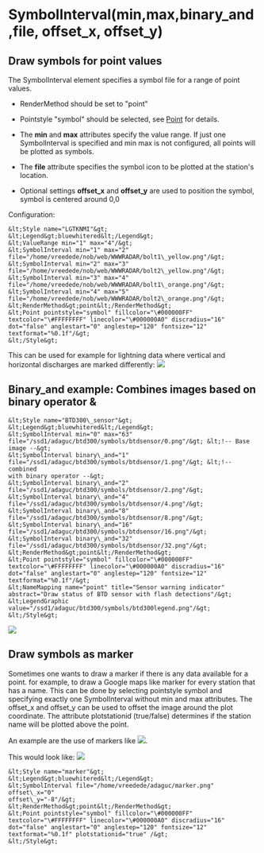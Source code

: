 SymbolInterval(min,max,binary\_and,file, offset\_x, offset\_y)
==============================================================

Draw symbols for point values
-----------------------------

The SymbolInterval element specifies a symbol file for a range of point
values.

- RenderMethod should be set to "point"

- Pointstyle "symbol" should be selected, see [Point](Point.md) for details.

- The **min** and **max** attributes specify the value range. If just
one SymbolInterval is specified and min max is not configured, all
points will be plotted as symbols.

- The **file** attribute specifies the symbol icon to be plotted at the
station's location.
- Optional settings **offset\_x** and **offset\_y** are used to position
the symbol, symbol is centered around 0,0

Configuration:
```
&lt;Style name="LGTKNMI"&gt;
&lt;Legend&gt;bluewhitered&lt;/Legend&gt;
&lt;ValueRange min="1" max="4"/&gt;
&lt;SymbolInterval min="1" max="2"
file="/home/vreedede/nob/web/WWWRADAR/bolt1\_yellow.png"/&gt;
&lt;SymbolInterval min="2" max="3"
file="/home/vreedede/nob/web/WWWRADAR/bolt2\_yellow.png"/&gt;
&lt;SymbolInterval min="3" max="4"
file="/home/vreedede/nob/web/WWWRADAR/bolt1\_orange.png"/&gt;
&lt;SymbolInterval min="4" max="5"
file="/home/vreedede/nob/web/WWWRADAR/bolt2\_orange.png"/&gt;
&lt;RenderMethod&gt;point&lt;/RenderMethod&gt;
&lt;Point pointstyle="symbol" fillcolor="\#000000FF"
textcolor="\#FFFFFFFF" linecolor="\#000000A0" discradius="16"
dot="false" anglestart="0" anglestep="120" fontsize="12"
textformat="%0.1f"/&gt;
&lt;/Style&gt;
```

This can be used for example for lightning data where vertical and
horizontal discharges are marked differently:
![](/attachments/694/symbol.png)

Binary\_and example: Combines images based on binary operator &
---------------------------------------------------------------

```
&lt;Style name="BTD300\_sensor"&gt;
&lt;Legend&gt;bluewhitered&lt;/Legend&gt;
&lt;SymbolInterval min="0" max="63"
file="/ssd1/adaguc/btd300/symbols/btdsensor/0.png"/&gt; &lt;!-- Base
image --&gt;
&lt;SymbolInterval binary\_and="1"
file="/ssd1/adaguc/btd300/symbols/btdsensor/1.png"/&gt; &lt;!-- combined
with binary operator --&gt;
&lt;SymbolInterval binary\_and="2"
file="/ssd1/adaguc/btd300/symbols/btdsensor/2.png"/&gt;
&lt;SymbolInterval binary\_and="4"
file="/ssd1/adaguc/btd300/symbols/btdsensor/4.png"/&gt;
&lt;SymbolInterval binary\_and="8"
file="/ssd1/adaguc/btd300/symbols/btdsensor/8.png"/&gt;
&lt;SymbolInterval binary\_and="16"
file="/ssd1/adaguc/btd300/symbols/btdsensor/16.png"/&gt;
&lt;SymbolInterval binary\_and="32"
file="/ssd1/adaguc/btd300/symbols/btdsensor/32.png"/&gt;
&lt;RenderMethod&gt;point&lt;/RenderMethod&gt;
&lt;Point pointstyle="symbol" fillcolor="\#000000FF"
textcolor="\#FFFFFFFF" linecolor="\#000000A0" discradius="16"
dot="false" anglestart="0" anglestep="120" fontsize="12"
textformat="%0.1f"/&gt;
&lt;NameMapping name="point" title="Sensor warning indicator"
abstract="Draw status of BTD sensor with flash detections"/&gt;
&lt;LegendGraphic
value="/ssd1/adaguc/btd300/symbols/btd300legend.png"/&gt;
&lt;/Style&gt;
```

![](/attachments/713/btd300_adaguc.png)

Draw symbols as marker
----------------------

Sometimes one wants to draw a marker if there is any data available for
a point. for example, to draw a Google maps like marker for every
station that has a name.
This can be done by selecting pointstyle symbol and specifying exactly
one SymbolInterval without min and max attributes.
The offset\_x and offset\_y can be used to offset the image around the
plot coordinate.
The attribute plotstationid (true/false) determines if the station name
will be plotted above the point.

An example are the use of markers like ![](marker.png).

This would look like:
![](singlesymbol.png)

```
&lt;Style name="marker"&gt;
&lt;Legend&gt;bluewhitered&lt;/Legend&gt;
&lt;SymbolInterval file="/home/vreedede/adaguc/marker.png" offset\_x="0"
offset\_y="-8"/&gt;
&lt;RenderMethod&gt;point&lt;/RenderMethod&gt;
&lt;Point pointstyle="symbol" fillcolor="\#000000FF"
textcolor="\#FFFFFFFF" linecolor="\#000000A0" discradius="16"
dot="false" anglestart="0" anglestep="120" fontsize="12"
textformat="%0.1f" plotstationid="true" /&gt;
&lt;/Style&gt;
```
